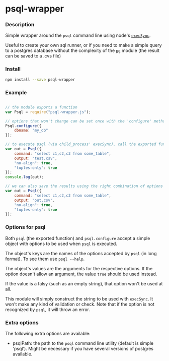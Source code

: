 # psql-wrapper

### Description

Simple wrapper around the `psql` command line using node's [`execSync`](https://nodejs.org/api/child_process.html#child_process_child_process_execsync_command_options).

Useful to create your own sql runner, or if you need to make a simple query to a postgres database without the complexity of the [`pg`](https://github.com/brianc/node-postgres) module (the result can be saved to a .cvs file)

### Install

```sh
npm install --save psql-wrapper
```

### Example

```js

// the module exports a function
var Psql = require("psql-wrapper.js");

// options that won't change can be set once with the 'configure' method 
Psql.configure({
    dbname: "my_db"
});

// to execute psql (via child_process' execSync), call the exported function
var out = Psql({
    command: "select c1,c2,c3 from some_table",
    output: "test.csv",
    "no-align": true,
    "tuples-only": true
});
console.log(out);

// we can also save the results using the right combination of options from psql
var out = Psql({
    command: "select c1,c2,c3 from some_table",
    output: "out.csv",
    "no-align": true,
    "tuples-only": true
});

```

### Options for psql

Both `psql` (the exported function) and `psql.configure` accept a simple object with options to be used when `psql` is executed.

The object's keys are the names of the options accepted by `psql` (in long format). To see them use `psql --help`.

The object's values are the arguments for the respective options. If the option doesn't allow an argument, the value `true` should be used instead.

If the value is a falsy (such as an empty string), that option won't be used at all.

This module will simply construct the string to be used with `execSync`. It won't make any kind of validation or check. Note that if the option is not recognized by `psql`, it will throw an error.

### Extra options

The following extra options are available:

 - psqlPath: the path to the `psql` command line utility (default is simple 'psql'). Might be necessary if you have several versions of postgres available.
 
